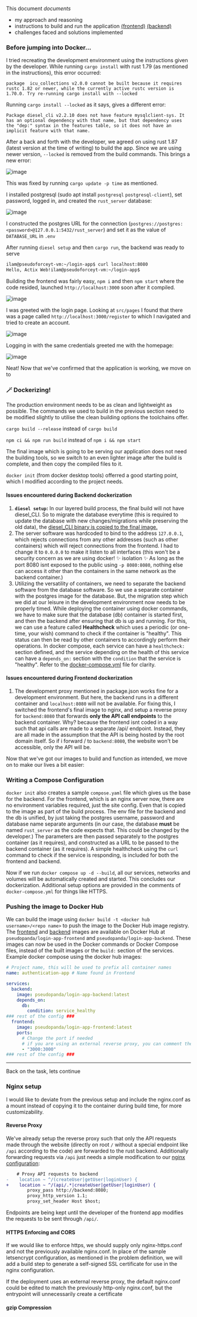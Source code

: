 This document *documents*
- my approach and reasoning
- instructions to build and run the application [(frontend)](Frontend/README.md) [(backend)](Backend/README.md)
- challenges faced and solutions implemented

### Before jumping into Docker...

I tried recreating the development environment using the instructions given by the developer. While running `cargo install` with rust 1.79 (as mentioned in the instructions), this error occurred:

```package  icu_collections v2.0.0 cannot be built because it requires rustc 1.82 or newer, while the currently active rustc version is 1.70.0. Try re-running cargo install with --locked```

Running `cargo install --locked` as it says, gives a different error:

```Package diesel_cli v2.2.10 does not have feature mysqlclient-sys. It has an optional dependency with that name, but that dependency uses the "dep:" syntax in the features table, so it does not have an implicit feature with that name.```

After a back and forth with the developer, we agreed on using rust 1.87 (latest version at the time of writing) to build the app. Since we are using newer version, `--locked` is removed from the build commands. This brings a new error:

![image](https://github.com/user-attachments/assets/fb7aa0eb-91bf-43e9-835f-f05b84f0ba56)

This was fixed by running `cargo update -p time` as mentioned.

I installed postgresql (sudo apt install `postgresql` `postgresql-client`), set password, logged in, and created the `rust_server` database:

![image](https://github.com/user-attachments/assets/1d0e41f9-6567-45f9-9a77-ea6b413b3d88)

I constructed the postgres URL for the connection (`postgres://postgres:<password>@127.0.0.1:5432/rust_server`) and set it as the value of `DATABASE_URL` in `.env`

After running `diesel setup` and then `cargo run`, the backend was ready to serve

```bash
ilam@pseudoforceyt-vm:~/login-app$ curl localhost:8080
Hello, Actix Web!ilam@pseudoforceyt-vm:~/login-app$
```

Building the frontend was fairly easy, `npm i` and then `npm start` where the code resided, launched `http://localhost:3000` soon after it compiled.

![image](https://github.com/user-attachments/assets/a3511c16-adb0-4bc3-a4f0-c8ce3f5b4733)

I was greeted with the login page. Looking at `src/pages` I found that there was a page called `http://localhost:3000/register` to which I navigated and tried to create an account.

![image](https://github.com/user-attachments/assets/3df39200-b784-44dc-a9e2-c06d31d970ba)

Logging in with the same credentials greeted me with the homepage:

![image](https://github.com/user-attachments/assets/0c69a401-3daf-411a-a6e3-874f50046191)

Neat! Now that we've confirmed that the application is working, we move on to

### 🪄 Dockerizing!

The production environment needs to be as clean and lightweight as possible. The commands we used to build in the previous section need to be modified slightly to utilise the clean building options the toolchains offer.

`cargo build --release` instead of `cargo build`

`npm ci && npm run build` instead of `npm i && npm start`

The final image which is going to be serving our application does not need the building tools, so we switch to an even lighter image after the build is complete, and then copy the compiled files to it.

`docker init` (from docker desktop tools) offerred a good starting point, which I modified according to the project needs.

#### Issues encountered during Backend dockerization

1. **`diesel setup`:** In our layered build process, the final build will not have diesel_CLI. So to migrate the database everytime (this is required to update the database with new changes/migrations while preserving the old data), the [diesel_CLI binary is copied to the final image.](https://github.com/spider-107124046-1/main_devops/blob/e6dd492ea763efb3efe7eb82211ab5a5525cea02/Backend/Dockerfile#L66)
2. The server software was hardcoded to bind to the address `127.0.0.1`, which rejects connections from any other addresses (such as other containers) which will reject connections from the frontend. I had to change it to `0.0.0.0` to make it listen to all interfaces (this won't be a security concern as we are using docker! ✨ isolation ✨ As long as the port 8080 isnt exposed to the public using `-p 8080:8080`, nothing else can access it other than the containers in the same network as the backend container.)
3. Utilizing the versatility of containers, we need to separate the backend software from the database software. So we use a separate container with the postgres image for the database. But, the migration step which we did at our leisure in the development environment now needs to be properly timed. While deploying the container using docker commands, we have to make sure that the database (db) container is started first, and then the backend after ensuring that db is up and running. For this, we can use a feature called **Healthcheck** which uses a periodic (or one-time, your wish) command to check if the container is "healthy". This status can then be read by other containers to accordingly perform their operations. In docker compose, each service can have a `healthcheck:` section defined, and the service depending on the health of this service can have a `depends_on:` section with the `condition` that the service is "healthy". Refer to the [docker-compose.yml](docker-compose.yml) file for clarity.

#### Issues encountered during Frontend dockerization

1. The development proxy mentioned in package.json works fine for a development environment. But here, the backend runs in a different container and `localhost:8080` will not be available. For fixing this, I switched the frontend's final image to nginx, and setup a reverse proxy for `backend:8080` that forwards **only the API call endpoints** to the backend container. Why? because the frontend isnt coded in a way such that api calls are made to a separate /api/ endpoint. Instead, they are all made in the assumption that the API is being hosted by the root domain itself. So if i forward / to `backend:8080`, the website won't be accessible, only the API will be.

Now that we've got our images to build and function as intended, we move on to make our lives a bit easier:

### Writing a Compose Configuration

`docker init` also creates a sample `compose.yaml` file which gives us the base for the backend. For the frontend, which is an nginx server now, there are no environment variables required, just the site config. Even that is copied to the image as part of the build process. The env file for the backend and the db is unified, by just taking the postgres username, password and database name separate arguments (in our case, the database **must** be named `rust_server` as the code expects that. This could be changed by the developer.) The parameters are then passed separately to the postgres container (as it requires), and constructed as a URL to be passed to the backend container (as it requires). A simple healthcheck using the `curl` command to check if the service is responding, is included for both the frontend and backend.

Now if we run `docker compose up -d --build`, all our services, networks and volumes will be automatically created and started. This concludes our dockerization. Additional setup options are provided in the comments of `docker-compose.yml` for things like HTTPS.

### Pushing the image to Docker Hub

We can build the image using `docker build -t <docker hub username>/<repo name>` to push the image to the Docker Hub image registry. The [frontend](https://hub.docker.com/r/pseudopanda/login-app-frontend/tags) and [backend](https://hub.docker.com/r/pseudopanda/login-app-backend/tags) images are available on Docker Hub at `pseudopanda/login-app-frontend` and `pseudopanda/login-app-backend`. These images can now be used in the Docker commands or Docker Compose files, instead of the built images or the `build:` section of the services. Example docker compose using the docker hub images:

```yaml
# Project name, this will be used to prefix all container names
name: authentication-app # Name found in Frontend

services:
  backend:
    image: pseudopanda/login-app-backend:latest
    depends_on:
      db:
        condition: service_healthy
### rest of the config ###
  frontend:
    image: pseudopanda/login-app-frontend:latest
    ports:
      # Change the port if needed
      # if you are using an external reverse proxy, you can comment the ports section
      - "3000:3000"
### rest of the config ###
```

***

Back on the task, lets continue

### Nginx setup

I would like to deviate from the previous setup and include the nginx.conf as a mount instead of copying it to the container during build time, for more customizability.

#### Reverse Proxy

We've already setup the reverse proxy such that only the API requests made through the website (directly on root `/` without a special endpoint like `/api` according to the code) are forwarded to the rust backend. Additionally forwarding requests via `/api` just needs a simple modification to our [nginx configuration](Frontend/nginx.conf):

```diff
    # Proxy API requests to backend
-    location ~ ^/(createUser|getUser|loginUser) {
+    location ~ ^/(api/.*|createUser|getUser|loginUser) {
        proxy_pass http://backend:8080;
        proxy_http_version 1.1;
        proxy_set_header Host $host;
```

Endpoints are being kept until the developer of the frontend app modifies the requests to be sent through `/api/`.

#### HTTPS Enforcing and CORS

If we would like to enforce https, we should supply only nginx-https.conf and not the previously available nginx.conf. In place of the sample letsencrypt configuration, as mentioned in the problem definition, we will add a build step to generate a self-signed SSL certificate for use in the nginx configuration.

If the deployment uses an external reverse proxy, the default nginx.conf could be edited to match the previously http-only nginx.conf, but the entrypoint will unnecessarily create a certificate

#### gzip Compression

